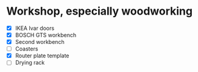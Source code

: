 # Workshop, especially woodworking

- [x] IKEA Ivar doors
- [x] BOSCH GTS workbench
- [x] Second workbench
- [ ] Coasters
- [x] Router plate template
- [ ] Drying rack
